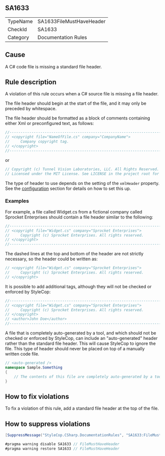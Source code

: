 ﻿## SA1633

<table>
<tr>
  <td>TypeName</td>
  <td>SA1633FileMustHaveHeader</td>
</tr>
<tr>
  <td>CheckId</td>
  <td>SA1633</td>
</tr>
<tr>
  <td>Category</td>
  <td>Documentation Rules</td>
</tr>
</table>

## Cause

A C# code file is missing a standard file header.

## Rule description

A violation of this rule occurs when a C# source file is missing a file header.

The file header should begin at the start of the file, and it may only be preceded by whitespace.

The file header should be formatted as a block of comments containing either Xml or preconfigured text, as follows:

```csharp
//-----------------------------------------------------------------------
// <copyright file="NameOfFile.cs" company="CompanyName">
//     Company copyright tag.
// </copyright>
//-----------------------------------------------------------------------
```

or

```csharp
// Copyright (c) Tunnel Vision Laboratories, LLC. All Rights Reserved.
// Licensed under the MIT License. See LICENSE in the project root for license information.
```

The type of header to use depends on the setting of the `xmlHeader` property. See the [configuration](https://github.com/DotNetAnalyzers/StyleCopAnalyzers/blob/master/documentation/Configuration.md) section for details on how to set this up.

### Examples

For example, a file called Widget.cs from a fictional company called Sprocket Enterprises should contain a file header similar to the following:

```csharp
//-----------------------------------------------------------------------
// <copyright file="Widget.cs" company="Sprocket Enterprises">
//     Copyright (c) Sprocket Enterprises. All rights reserved.
// </copyright>
//-----------------------------------------------------------------------
```

The dashed lines at the top and bottom of the header are not strictly necessary, so the header could be written as:

```csharp
// <copyright file="Widget.cs" company="Sprocket Enterprises">
//     Copyright (c) Sprocket Enterprises. All rights reserved.
// </copyright>
```

It is possible to add additional tags, although they will not be checked or enforced by StyleCop:

```csharp
//-----------------------------------------------------------------------
// <copyright file="Widget.cs" company="Sprocket Enterprises">
//     Copyright (c) Sprocket Enterprises. All rights reserved.
// </copyright>
// <author>John Doe</author>
//-----------------------------------------------------------------------
```

A file that is completely auto-generated by a tool, and which should not be checked or enforced by StyleCop, can include an "auto-generated" header rather than the standard file header. This will cause StyleCop to ignore the file. This type of header should never be placed on top of a manually written code file.

```csharp
// <auto-generated />
namespace Sample.Something
{
    // The contents of this file are completely auto-generated by a tool.
}
```

## How to fix violations

To fix a violation of this rule, add a standard file header at the top of the file.

## How to suppress violations

```csharp
[SuppressMessage("StyleCop.CSharp.DocumentationRules", "SA1633:FileMustHaveHeader", Justification = "Reviewed.")]
```

```csharp
#pragma warning disable SA1633 // FileMustHaveHeader
#pragma warning restore SA1633 // FileMustHaveHeader
```
